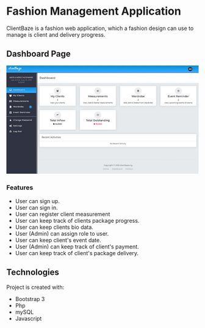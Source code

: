 # Fashion Management Application
ClientBaze is a fashion web application, which a fashion design can use to manage is client and delivery progress.


## Dashboard Page
![Dashboard Page Preview](images/clientBaze.jpg)


### Features
- User can sign up.
- User can sign in.
- User can register client measurement
- User can keep track of clients package progress.
- User can keep clients bio data.
- User (Admin) can assign role to user.
- User can keep client's event date.
- User (Admin) can keep track of client's payment.
- User can keep track of client's package delivery.

## Technologies
Project is created with:
* Bootstrap 3
* Php
* mySQL
* Javascript